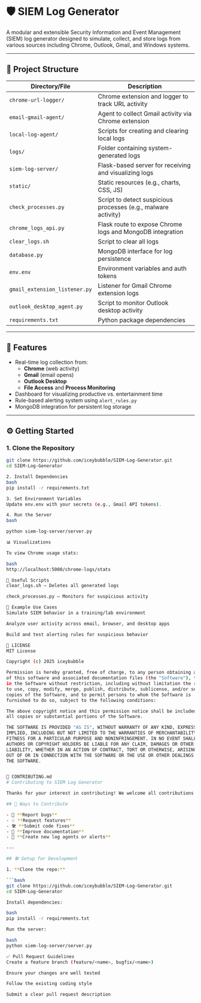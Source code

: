 # 🛡️ SIEM Log Generator

A modular and extensible Security Information and Event Management (SIEM) log generator designed to simulate, collect, and store logs from various sources including Chrome, Outlook, Gmail, and Windows systems.

---

## 📁 Project Structure

| Directory/File | Description |
|----------------|-------------|
| `chrome-url-logger/` | Chrome extension and logger to track URL activity |
| `email-gmail-agent/` | Agent to collect Gmail activity via Chrome extension |
| `local-log-agent/`   | Scripts for creating and clearing local logs |
| `logs/`              | Folder containing system-generated logs |
| `siem-log-server/`   | Flask-based server for receiving and visualizing logs |
| `static/`            | Static resources (e.g., charts, CSS, JS) |
| `check_processes.py` | Script to detect suspicious processes (e.g., malware activity) |
| `chrome_logs_api.py` | Flask route to expose Chrome logs and MongoDB integration |
| `clear_logs.sh`      | Script to clear all logs |
| `database.py`        | MongoDB interface for log persistence |
| `env.env`            | Environment variables and auth tokens |
| `gmail_extension_listener.py` | Listener for Gmail Chrome extension logs |
| `outlook_desktop_agent.py` | Script to monitor Outlook desktop activity |
| `requirements.txt`    | Python package dependencies |

---

## 🚀 Features

- Real-time log collection from:
  - **Chrome** (web activity)
  - **Gmail** (email opens)
  - **Outlook Desktop**
  - **File Access** and **Process Monitoring**
- Dashboard for visualizing productive vs. entertainment time
- Rule-based alerting system using `alert_rules.py`
- MongoDB integration for persistent log storage

---

## ⚙️ Getting Started

### 1. Clone the Repository

```bash
git clone https://github.com/iceybubble/SIEM-Log-Generator.git
cd SIEM-Log-Generator

2. Install Dependencies
bash
pip install -r requirements.txt

3. Set Environment Variables
Update env.env with your secrets (e.g., Gmail API tokens).

4. Run the Server
bash

python siem-log-server/server.py

📊 Visualizations

To view Chrome usage stats:

bash
http://localhost:5000/chrome-logs/stats

🔄 Useful Scripts
clear_logs.sh – Deletes all generated logs

check_processes.py – Monitors for suspicious activity

🧪 Example Use Cases
Simulate SIEM behavior in a training/lab environment

Analyze user activity across email, browser, and desktop apps

Build and test alerting rules for suspicious behavior

📄 LICENSE
MIT License

Copyright (c) 2025 iceybubble

Permission is hereby granted, free of charge, to any person obtaining a copy
of this software and associated documentation files (the "Software"), to deal
in the Software without restriction, including without limitation the rights
to use, copy, modify, merge, publish, distribute, sublicense, and/or sell
copies of the Software, and to permit persons to whom the Software is
furnished to do so, subject to the following conditions:

The above copyright notice and this permission notice shall be included in
all copies or substantial portions of the Software.

THE SOFTWARE IS PROVIDED "AS IS", WITHOUT WARRANTY OF ANY KIND, EXPRESS OR
IMPLIED, INCLUDING BUT NOT LIMITED TO THE WARRANTIES OF MERCHANTABILITY,
FITNESS FOR A PARTICULAR PURPOSE AND NONINFRINGEMENT. IN NO EVENT SHALL THE
AUTHORS OR COPYRIGHT HOLDERS BE LIABLE FOR ANY CLAIM, DAMAGES OR OTHER
LIABILITY, WHETHER IN AN ACTION OF CONTRACT, TORT OR OTHERWISE, ARISING FROM,
OUT OF OR IN CONNECTION WITH THE SOFTWARE OR THE USE OR OTHER DEALINGS IN
THE SOFTWARE.


🤝 CONTRIBUTING.md
# Contributing to SIEM Log Generator

Thanks for your interest in contributing! We welcome all contributions that help improve this project.

## 🧰 Ways to Contribute

- 🐛 **Report bugs**
- 💡 **Request features**
- 🛠️ **Submit code fixes**
- 📄 **Improve documentation**
- 🚀 **Create new log agents or alerts**

---

## 🛠 Setup for Development

1. **Clone the repo:**

```bash
git clone https://github.com/iceybubble/SIEM-Log-Generator.git
cd SIEM-Log-Generator

Install dependencies:

bash
pip install -r requirements.txt

Run the server:

bash
python siem-log-server/server.py

✅ Pull Request Guidelines
Create a feature branch (feature/<name>, bugfix/<name>)

Ensure your changes are well tested

Follow the existing coding style

Submit a clear pull request description
